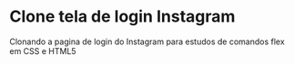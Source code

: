 # Clone tela de login Instagram
 Clonando a pagina de login do Instagram para estudos de comandos flex em CSS e HTML5
